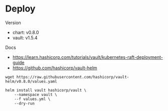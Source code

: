 Deploy
===

Version
- chart: v0.8.0
- vault: v1.5.4

Docs
- https://learn.hashicorp.com/tutorials/vault/kubernetes-raft-deployment-guide
- https://github.com/hashicorp/vault-helm

```
wget https://raw.githubusercontent.com/hashicorp/vault-helm/v0.8.0/values.yaml

helm install vault hashicorp/vault \
    --namespace vault \
    --f values.yml \
    --dry-run
```
